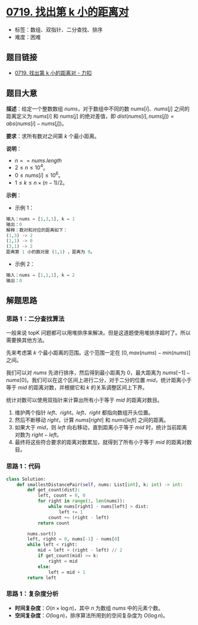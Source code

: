 # [0719. 找出第 k 小的距离对](https://leetcode.cn/problems/find-k-th-smallest-pair-distance/)

- 标签：数组、双指针、二分查找、排序
- 难度：困难

## 题目链接

- [0719. 找出第 k 小的距离对 - 力扣](https://leetcode.cn/problems/find-k-th-smallest-pair-distance/)

## 题目大意

**描述**：给定一个整数数组 $nums$，对于数组中不同的数 $nums[i]$、$nums[j]$ 之间的距离定义为 $nums[i]$ 和 $nums[j]$ 的绝对差值，即 $dist(nums[i], nums[j]) = abs(nums[i] - nums[j])$。

**要求**：求所有数对之间第 $k$ 个最小距离。

**说明**：

- $n == nums.length$
- $2 \le n \le 10^4$。
- $0 \le nums[i] \le 10^6$。
- $1 \le k \le n \times (n - 1) / 2$。

**示例**：

- 示例 1：

```python
输入：nums = [1,3,1], k = 1
输出：0
解释：数对和对应的距离如下：
(1,3) -> 2
(1,1) -> 0
(3,1) -> 2
距离第 1 小的数对是 (1,1) ，距离为 0。
```

- 示例 2：

```python
输入：nums = [1,1,1], k = 2
输出：0
```

## 解题思路

### 思路 1：二分查找算法

一般来说 topK 问题都可以用堆排序来解决。但是这道题使用堆排序超时了。所以需要换其他方法。

先来考虑第 $k$ 个最小距离的范围。这个范围一定在 $[0, max(nums) - min(nums)]$ 之间。

我们可以对 $nums$ 先进行排序，然后得到最小距离为 $0$，最大距离为 $nums[-1] - nums[0]$。我们可以在这个区间上进行二分，对于二分的位置 $mid$，统计距离小于等于 $mid$ 的距离对数，并根据它和 $k$ 的关系调整区间上下界。

统计对数可以使用双指针来计算出所有小于等于 $mid$ 的距离对数目。

1. 维护两个指针 $left$、$right$。$left$、$right$ 都指向数组开头位置。
2. 然后不断移动 $right$，计算 $nums[right]$ 和 $nums[left]$ 之间的距离。
3. 如果大于 $mid$，则 $left$ 向右移动，直到距离小于等于 $mid$ 时，统计当前距离对数为 $right - left$。
4. 最终将这些符合要求的距离对数累加，就得到了所有小于等于 $mid$ 的距离对数目。

### 思路 1：代码

```python
class Solution:
    def smallestDistancePair(self, nums: List[int], k: int) -> int:
        def get_count(dist):
            left, count = 0, 0
            for right in range(1, len(nums)):
                while nums[right] - nums[left] > dist:
                    left += 1
                count += (right - left)
            return count

        nums.sort()
        left, right = 0, nums[-1] - nums[0]
        while left < right:
            mid = left + (right - left) // 2
            if get_count(mid) >= k:
                right = mid
            else:
                left = mid + 1
        return left
```

### 思路 1：复杂度分析

- **时间复杂度**：$O(n \times \log n)$，其中 $n$ 为数组 $nums$ 中的元素个数。
- **空间复杂度**：$O(\log n)$，排序算法所用到的空间复杂度为 $O(\log n)$。
